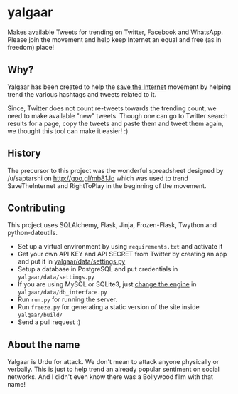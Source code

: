 yalgaar
=======

Makes available Tweets for trending on Twitter, Facebook and WhatsApp.
Please join the movement and help keep Internet an equal and free (as in freedom) place!

Why?
----

Yalgaar has been created to help the [save the Internet](http://savetheinternet.in) movement
by helping trend the various hashtags and tweets related to it.

Since, Twitter does not count re-tweets towards the trending count, we need to 
make available "new" tweets. Though one can go to Twitter search results for a
page, copy the tweets and paste them and tweet them again, we thought this
tool can make it easier! :)

History
-------

The precursor to this project was the wonderful spreadsheet designed by /u/saptarshi on
http://goo.gl/mb81Jo which was used to trend SaveTheInternet and RightToPlay in the 
beginning of the movement.

Contributing
------------

This project uses SQLAlchemy, Flask, Jinja, Frozen-Flask, Twython and python-dateutils.

* Set up a virtual environment by using `requirements.txt` and activate it
* Get your own API KEY and API SECRET from Twitter by creating an app and put it in [yalgaar/data/settings.py](https://github.com/knightsamar/yalgaar/blob/master/yalgaar/data/settings.py.example)
* Setup a database in PostgreSQL and put credentials in `yalgaar/data/settings.py`
* If you are using MySQL or SQLite3, just [change the engine](http://docs.sqlalchemy.org/en/rel_0_9/core/engines.html#sqlalchemy.create_engine) in `yalgaar/data/db_interface.py`
* Run `run.py` for running the server.
* Run `freeze.py` for generating a static version of the site inside `yalgaar/build/`
* Send a pull request :)

About the name
--------------

Yalgaar is Urdu for attack. We don't mean to attack anyone physically or verbally.
This is just to help trend an already popular sentiment on social networks.
And I didn't even know there was a Bollywood film with that name!

